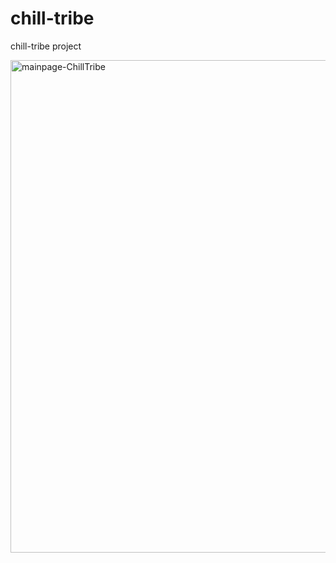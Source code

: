 # chill-tribe
chill-tribe project

<img width="788" alt="mainpage-ChillTribe" src="https://github.com/user-attachments/assets/b5652441-5212-47d1-83b2-d4c1e61a71f8" />

